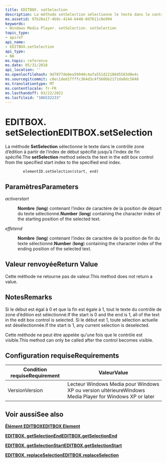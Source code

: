 ```yaml
---
title: EDITBOX. setSelection
description: La méthode setSelection sélectionne le texte dans le contrôle zone d’édition à partir de l’index de début spécifié jusqu’à l’index de fin spécifié.
ms.assetid: 97b20a17-4b9c-4144-b448-8d7611c0e994
keywords:
- Windows Media Player. setSelection. setSelection
topic_type:
- apiref
api_name:
- EDITBOX.setSelection
api_type:
- NA
ms.topic: reference
ms.date: 05/31/2018
api_location: ''
ms.openlocfilehash: 9d7077de0ea59940c4afa551d22188d5583d0e4c
ms.sourcegitcommit: c8ec1ded1ffffc364d3c4f560bb2171da0dc5040
ms.translationtype: MT
ms.contentlocale: fr-FR
ms.lasthandoff: 03/22/2021
ms.locfileid: "106532233"
---
```

# <a name="editboxsetselection"></a><span data-ttu-id="edcf6-104">EDITBOX. setSelection</span><span class="sxs-lookup"><span data-stu-id="edcf6-104">EDITBOX.setSelection</span></span>

<span data-ttu-id="edcf6-105">La méthode **SetSelection** sélectionne le texte dans le contrôle zone d’édition à partir de l’index de début spécifié jusqu’à l’index de fin spécifié.</span><span class="sxs-lookup"><span data-stu-id="edcf6-105">The **setSelection** method selects the text in the edit box control from the specified start index to the specified end index.</span></span>

``` syntax
        elementID.setSelection(start, end)
```

## <a name="parameters"></a><span data-ttu-id="edcf6-106">Paramètres</span><span class="sxs-lookup"><span data-stu-id="edcf6-106">Parameters</span></span>

<dl> <dt>

<span data-ttu-id="edcf6-107"><span id="start"></span><span id="START"></span>*activer*</span><span class="sxs-lookup"><span data-stu-id="edcf6-107"><span id="start"></span><span id="START"></span>*start*</span></span>
</dt> <dd>

<span data-ttu-id="edcf6-108">**Nombre** (**long**) contenant l’index de caractère de la position de départ du texte sélectionné.</span><span class="sxs-lookup"><span data-stu-id="edcf6-108">**Number** (**long**) containing the character index of the starting position of the selected text.</span></span>

</dd> <dt>

<span data-ttu-id="edcf6-109"><span id="end"></span><span id="END"></span>*effet*</span><span class="sxs-lookup"><span data-stu-id="edcf6-109"><span id="end"></span><span id="END"></span>*end*</span></span>
</dt> <dd>

<span data-ttu-id="edcf6-110">**Nombre** (**long**) contenant l’index de caractère de la position de fin du texte sélectionné.</span><span class="sxs-lookup"><span data-stu-id="edcf6-110">**Number** (**long**) containing the character index of the ending position of the selected text.</span></span>

</dd> </dl>

## <a name="return-value"></a><span data-ttu-id="edcf6-111">Valeur renvoyée</span><span class="sxs-lookup"><span data-stu-id="edcf6-111">Return Value</span></span>

<span data-ttu-id="edcf6-112">Cette méthode ne retourne pas de valeur.</span><span class="sxs-lookup"><span data-stu-id="edcf6-112">This method does not return a value.</span></span>

## <a name="remarks"></a><span data-ttu-id="edcf6-113">Notes</span><span class="sxs-lookup"><span data-stu-id="edcf6-113">Remarks</span></span>

<span data-ttu-id="edcf6-114">Si le début est égal à 0 et que la fin est égale à 1, tout le texte du contrôle de zone d’édition est sélectionné.</span><span class="sxs-lookup"><span data-stu-id="edcf6-114">If the start is 0 and the end is  1, all of the text in the edit box control is selected.</span></span> <span data-ttu-id="edcf6-115">Si le début est 1, toute sélection actuelle est désélectionnée.</span><span class="sxs-lookup"><span data-stu-id="edcf6-115">If the start is  1, any current selection is deselected.</span></span>

<span data-ttu-id="edcf6-116">Cette méthode ne peut être appelée qu’une fois que le contrôle est visible.</span><span class="sxs-lookup"><span data-stu-id="edcf6-116">This method can only be called after the control becomes visible.</span></span>

## <a name="requirements"></a><span data-ttu-id="edcf6-117">Configuration requise</span><span class="sxs-lookup"><span data-stu-id="edcf6-117">Requirements</span></span>



| <span data-ttu-id="edcf6-118">Condition requise</span><span class="sxs-lookup"><span data-stu-id="edcf6-118">Requirement</span></span> | <span data-ttu-id="edcf6-119">Valeur</span><span class="sxs-lookup"><span data-stu-id="edcf6-119">Value</span></span> |
|--------------------|---------------------------------------------------------|
| <span data-ttu-id="edcf6-120">Version</span><span class="sxs-lookup"><span data-stu-id="edcf6-120">Version</span></span><br/> | <span data-ttu-id="edcf6-121">Lecteur Windows Media pour Windows XP ou version ultérieure</span><span class="sxs-lookup"><span data-stu-id="edcf6-121">Windows Media Player for Windows XP or later</span></span><br/> |



## <a name="see-also"></a><span data-ttu-id="edcf6-122">Voir aussi</span><span class="sxs-lookup"><span data-stu-id="edcf6-122">See also</span></span>

<dl> <dt>

[<span data-ttu-id="edcf6-123">**Élément EDITBOX**</span><span class="sxs-lookup"><span data-stu-id="edcf6-123">**EDITBOX Element**</span></span>](editbox-element.md)
</dt> <dt>

[<span data-ttu-id="edcf6-124">**EDITBOX. getSelectionEnd**</span><span class="sxs-lookup"><span data-stu-id="edcf6-124">**EDITBOX.getSelectionEnd**</span></span>](editbox-getselectionend.md)
</dt> <dt>

[<span data-ttu-id="edcf6-125">**EDITBOX. getSelectionStart**</span><span class="sxs-lookup"><span data-stu-id="edcf6-125">**EDITBOX.getSelectionStart**</span></span>](editbox-getselectionstart.md)
</dt> <dt>

[<span data-ttu-id="edcf6-126">**EDITBOX. replaceSelection**</span><span class="sxs-lookup"><span data-stu-id="edcf6-126">**EDITBOX.replaceSelection**</span></span>](editbox-replaceselection.md)
</dt> </dl>

 

 





